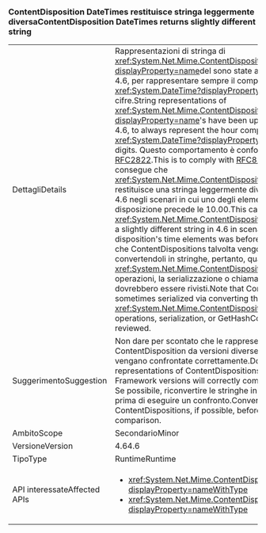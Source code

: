 ### <a name="contentdisposition-datetimes-returns-slightly-different-string"></a><span data-ttu-id="996f7-101">ContentDisposition DateTimes restituisce stringa leggermente diversa</span><span class="sxs-lookup"><span data-stu-id="996f7-101">ContentDisposition DateTimes returns slightly different string</span></span>

|   |   |
|---|---|
|<span data-ttu-id="996f7-102">Dettagli</span><span class="sxs-lookup"><span data-stu-id="996f7-102">Details</span></span>|<span data-ttu-id="996f7-103">Rappresentazioni di stringa di <xref:System.Net.Mime.ContentDisposition?displayProperty=name>del sono state aggiornate, a partire da 4.6, per rappresentare sempre il componente ora di un <xref:System.DateTime?displayProperty=name> con due cifre.</span><span class="sxs-lookup"><span data-stu-id="996f7-103">String representations of <xref:System.Net.Mime.ContentDisposition?displayProperty=name>'s have been updated, beginning in 4.6, to always represent the hour component of a <xref:System.DateTime?displayProperty=name> with two digits.</span></span> <span data-ttu-id="996f7-104">Questo comportamento è conforme a [RFC822](http://www.ietf.org/rfc/rfc0822.txt) e [RFC2822](http://www.ietf.org/rfc/rfc2822.txt).</span><span class="sxs-lookup"><span data-stu-id="996f7-104">This is to comply with [RFC822](http://www.ietf.org/rfc/rfc0822.txt) and [RFC2822](http://www.ietf.org/rfc/rfc2822.txt).</span></span> <span data-ttu-id="996f7-105">Ne consegue che <xref:System.Net.Mime.ContentDisposition.ToString> restituisce una stringa leggermente diversa nella versione 4.6 negli scenari in cui uno degli elementi di tempo della disposizione precede le 10.00.</span><span class="sxs-lookup"><span data-stu-id="996f7-105">This causes <xref:System.Net.Mime.ContentDisposition.ToString> to return a slightly different string in 4.6 in scenarios where one of the disposition's time elements was before 10:00 AM.</span></span> <span data-ttu-id="996f7-106">Si noti che ContentDispositions talvolta vengono serializzati tramite convertendoli in stringhe, pertanto, qualsiasi <xref:System.Net.Mime.ContentDisposition.ToString> operazioni, la serializzazione o chiamate GetHashCode dovrebbero essere rivisti.</span><span class="sxs-lookup"><span data-stu-id="996f7-106">Note that ContentDispositions are sometimes serialized via converting them to strings, so any <xref:System.Net.Mime.ContentDisposition.ToString> operations, serialization, or GetHashCode calls should be reviewed.</span></span>|
|<span data-ttu-id="996f7-107">Suggerimento</span><span class="sxs-lookup"><span data-stu-id="996f7-107">Suggestion</span></span>|<span data-ttu-id="996f7-108">Non dare per scontato che le rappresentazioni di stringa di ContentDisposition da versioni diverse di .NET Framework vengano confrontate correttamente.</span><span class="sxs-lookup"><span data-stu-id="996f7-108">Do not expect that string representations of ContentDispositions from different .NET Framework versions will correctly compare to one another.</span></span> <span data-ttu-id="996f7-109">Se possibile, riconvertire le stringhe in ContentDisposition prima di eseguire un confronto.</span><span class="sxs-lookup"><span data-stu-id="996f7-109">Convert the strings back to ContentDispositions, if possible, before conducting a comparison.</span></span>|
|<span data-ttu-id="996f7-110">Ambito</span><span class="sxs-lookup"><span data-stu-id="996f7-110">Scope</span></span>|<span data-ttu-id="996f7-111">Secondario</span><span class="sxs-lookup"><span data-stu-id="996f7-111">Minor</span></span>|
|<span data-ttu-id="996f7-112">Versione</span><span class="sxs-lookup"><span data-stu-id="996f7-112">Version</span></span>|<span data-ttu-id="996f7-113">4.6</span><span class="sxs-lookup"><span data-stu-id="996f7-113">4.6</span></span>|
|<span data-ttu-id="996f7-114">Tipo</span><span class="sxs-lookup"><span data-stu-id="996f7-114">Type</span></span>|<span data-ttu-id="996f7-115">Runtime</span><span class="sxs-lookup"><span data-stu-id="996f7-115">Runtime</span></span>|
|<span data-ttu-id="996f7-116">API interessate</span><span class="sxs-lookup"><span data-stu-id="996f7-116">Affected APIs</span></span>|<ul><li><xref:System.Net.Mime.ContentDisposition.ToString?displayProperty=nameWithType></li><li><xref:System.Net.Mime.ContentDisposition.GetHashCode?displayProperty=nameWithType></li></ul>|

